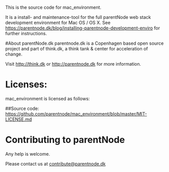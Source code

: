 This is the source code for mac_environment.

It is a install- and maintenance-tool for the full parentNode web stack development environment for Mac OS / OS X.
See https://parentnode.dk/blog/installing-parentnode-development-enviro for further instructions.


#About parentNode.dk
parentnode.dk is a Copenhagen based open source project and part of think.dk, a think tank & center for acceleration of  change. 

Visit http://think.dk or http://parentnode.dk for more information.

# Licenses:
mac_environment is licensed as follows:

##Source code:
https://github.com/parentnode/mac_environment/blob/master/MIT-LICENSE.md


# Contributing to parentNode

Any help is welcome. 

Please contact us at [contribute@parentnode.dk](mailto:contribute@parentnode.dk)